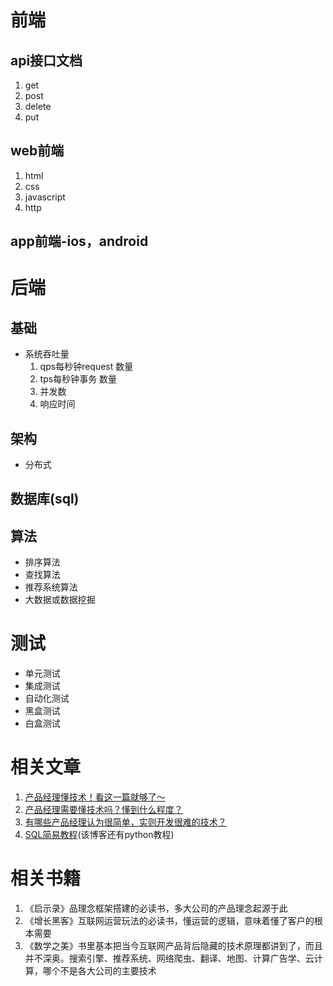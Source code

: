 # 前端
## api接口文档
1. get
2. post
3. delete
4. put
## web前端
1. html
2. css
3. javascript
3. http
## app前端-ios，android

# 后端
## 基础
* 系统吞吐量
    1. qps每秒钟request 数量
    2. tps每秒钟事务 数量
    3. 并发数
    4. 响应时间
## 架构
* 分布式
## 数据库(sql)
## 算法
* 排序算法
* 查找算法
* 推荐系统算法
* 大数据或数据挖掘
# 测试
* 单元测试
* 集成测试
* 自动化测试
* 黑盒测试
* 白盒测试
# 相关文章
1. [产品经理懂技术！看这一篇就够了～
](https://zhuanlan.zhihu.com/p/29880651)
2. [产品经理需要懂技术吗？懂到什么程度？](https://www.zhihu.com/question/19554113)
3. [有哪些产品经理认为很简单，实则开发很难的技术？](https://www.zhihu.com/question/38825761)
4. [SQL简易教程](https://www.liaoxuefeng.com/wiki/001508284671805d39d23243d884b8b99f440bfae87b0f4000)(该博客还有python教程)
# 相关书籍
1. 《启示录》品理念框架搭建的必读书，多大公司的产品理念起源于此
2. 《增长黑客》互联网运营玩法的必读书，懂运营的逻辑，意味着懂了客户的根本需要
3. 《数学之美》书里基本把当今互联网产品背后隐藏的技术原理都讲到了，而且并不深奥。搜索引擎、推荐系统、网络爬虫、翻译、地图、计算广告学、云计算，哪个不是各大公司的主要技术